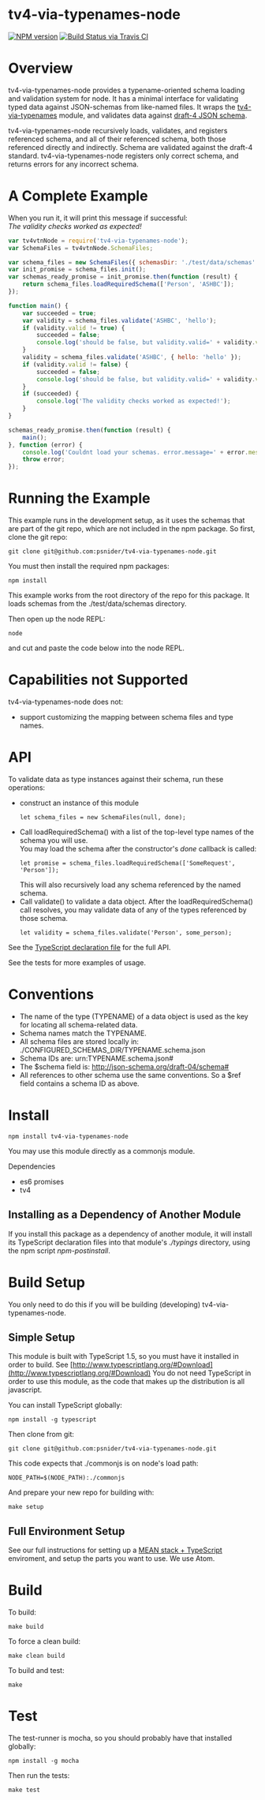 # tv4-via-typenames-node
[![NPM version](http://img.shields.io/npm/v/tv4-via-typenames-node.svg)](https://www.npmjs.org/package/tv4-via-typenames-node)
[![Build Status via Travis CI](https://travis-ci.org/psnider/tv4-via-typenames-node.svg?branch=master)](https://travis-ci.org/psnider/tv4-via-typenames-node)

# Overview
tv4-via-typenames-node provides a typename-oriented schema loading and validation system for node.
It has a minimal interface for validating typed data against JSON-schemas from like-named files.
It wraps the [tv4-via-typenames](https://www.npmjs.com/package/tv4-via-typenames) module,
and validates data against [draft-4 JSON schema](http://json-schema.org/).  

tv4-via-typenames-node recursively loads, validates, and registers referenced schema,
and all of their referenced schema, both those referenced directly and indirectly. 
Schema are validated against the draft-4 standard.
tv4-via-typenames-node registers only correct schema, and returns errors for any incorrect schema.
 

# A Complete Example
When you run it, it will print this message if successful:  
*The validity checks worked as expected!*

```javascript
var tv4vtnNode = require('tv4-via-typenames-node');
var SchemaFiles = tv4vtnNode.SchemaFiles;

var schema_files = new SchemaFiles({ schemasDir: './test/data/schemas' });
var init_promise = schema_files.init();
var schemas_ready_promise = init_promise.then(function (result) {
    return schema_files.loadRequiredSchema(['Person', 'ASHBC']);
});

function main() {
    var succeeded = true;
    var validity = schema_files.validate('ASHBC', 'hello');
    if (validity.valid != true) {
        succeeded = false;
        console.log('should be false, but validity.valid=' + validity.valid);
    }
    validity = schema_files.validate('ASHBC', { hello: 'hello' });
    if (validity.valid != false) {
        succeeded = false;
        console.log('should be false, but validity.valid=' + validity.valid);
    }
    if (succeeded) {
        console.log('The validity checks worked as expected!');
    }
}

schemas_ready_promise.then(function (result) {
    main();
}, function (error) {
    console.log('Couldnt load your schemas. error.message=' + error.message);
    throw error;
});
```

# Running the Example
This example runs in the development setup, as it uses the schemas that are part of the git repo, which are not included in the npm package. So first, clone the git repo:
```
git clone git@github.com:psnider/tv4-via-typenames-node.git
```
You must then install the required npm packages:
```
npm install
```
This example works from the root directory of the repo for this package.
It loads schemas from the ./test/data/schemas directory.

Then open up the node REPL:
```
node
```
and cut and paste the code below into the node REPL.


# Capabilities not Supported
tv4-via-typenames-node does not:  
- support customizing the mapping between schema files and type names.


# API
To validate data as type instances against their schema, run these operations:

- construct an instance of this module  
  ```
  let schema_files = new SchemaFiles(null, done);
  ```  
- Call loadRequiredSchema() with a list of the top-level type names of the schema you will use.  
  You may load the schema after the constructor's *done* callback is called:  
  ```
  let promise = schema_files.loadRequiredSchema(['SomeRequest', 'Person']);
  ```
  This will also recursively load any schema referenced by the named schema.  
- Call validate() to validate a data object.
  After the loadRequiredSchema() call resolves, you may validate data of any of the types referenced by those schema.  
  ```
  let validity = schema_files.validate('Person', some_person);
  ```

See the [TypeScript declaration file](typings/tv4-via-typenames-node/tv4-via-typenames-node.d.ts) for the full API.

See the tests for more examples of usage.

# Conventions

- The name of the type (TYPENAME) of a data object is used as the key for locating all schema-related data.
- Schema names match the TYPENAME.
- All schema files are stored locally in: ./CONFIGURED_SCHEMAS_DIR/TYPENAME.schema.json
- Schema IDs are: urn:TYPENAME.schema.json#
- The $schema field is: http://json-schema.org/draft-04/schema#
- All references to other schema use the same conventions. So a $ref field contains a schema ID as above.


# Install
```
npm install tv4-via-typenames-node
```
You may use this module directly as a commonjs module.


Dependencies

- es6 promises
- tv4


## Installing as a Dependency of Another Module
If you install this package as a dependency of another module, 
it will install its TypeScript declaration files into that module's *./typings* directory, using the npm script *npm-postinstall*.


# Build Setup
You only need to do this if you will be building (developing) tv4-via-typenames-node.

## Simple Setup

This module is built with TypeScript 1.5, so you must have it installed in order to build. See [http://www.typescriptlang.org/#Download](http://www.typescriptlang.org/#Download)
You do not need TypeScript in order to use this module,
as the code that makes up the distribution is all javascript.

You can install TypeScript globally:
```
npm install -g typescript
```

Then clone from git:
```
git clone git@github.com:psnider/tv4-via-typenames-node.git
```

This code expects that ./commonjs is on node's load path:
```
NODE_PATH=$(NODE_PATH):./commonjs
```

And prepare your new repo for building with:
```
make setup
```
## Full Environment Setup
See our full instructions for setting up a [MEAN stack + TypeScript](https://github.com/psnider/setup-mean-ts) enviroment,
and setup the parts you want to use. We use Atom.

# Build
To build:
```
make build
```

To force a clean build:
```
make clean build
```

To build and test:
```
make
```


# Test

The test-runner is mocha, so you should probably have that installed globally:
```
npm install -g mocha
```

Then run the tests:
```
make test
```
